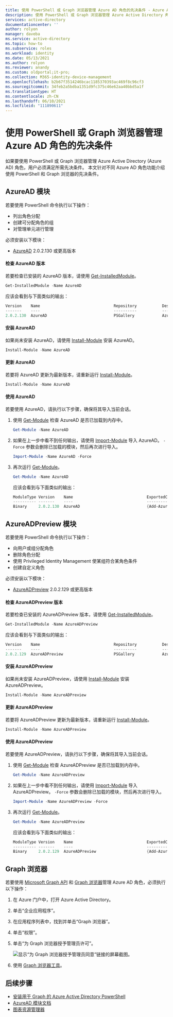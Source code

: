 ```yaml
---
title: 使用 PowerShell 或 Graph 浏览器管理 Azure AD 角色的先决条件 - Azure Active Directory
description: 使用 PowerShell 或 Graph 浏览器管理 Azure Active Directory 角色的先决条件。
services: active-directory
documentationcenter: ''
author: rolyon
manager: daveba
ms.service: active-directory
ms.topic: how-to
ms.subservice: roles
ms.workload: identity
ms.date: 05/13/2021
ms.author: rolyon
ms.reviewer: anandy
ms.custom: oldportal;it-pro;
ms.collection: M365-identity-device-management
ms.openlocfilehash: b2b67f3514246bcac1185370393ac469f8c96cf3
ms.sourcegitcommit: 34feb2a5bdba1351d9fc375c46e62aa40bbd5a1f
ms.translationtype: HT
ms.contentlocale: zh-CN
ms.lasthandoff: 06/10/2021
ms.locfileid: "111890611"
---
```

# <a name="prerequisites-to-use-powershell-or-graph-explorer-for-azure-ad-roles"></a>使用 PowerShell 或 Graph 浏览器管理 Azure AD 角色的先决条件

如果要使用 PowerShell 或 Graph 浏览器管理 Azure Active Directory (Azure AD) 角色，用户必须满足所需先决条件。 本文针对不同 Azure AD 角色功能介绍使用 PowerShell 和 Graph 浏览器的先决条件。

## <a name="azuread-module"></a>AzureAD 模块

若要使用 PowerShell 命令执行以下操作：

- 列出角色分配
- 创建可分配角色的组
- 对管理单元进行管理

必须安装以下模块：

- [AzureAD](https://www.powershellgallery.com/packages/AzureAD) 2.0.2.130 或更高版本


#### <a name="check-azuread-version"></a>检查 AzureAD 版本

若要检查已安装的 AzureAD 版本，请使用 [Get-InstalledModule](/powershell/module/powershellget/get-installedmodule)。

```powershell
Get-InstalledModule -Name AzureAD
```

应该会看到与下面类似的输出：

```powershell
Version    Name                                Repository           Description
-------    ----                                ----------           -----------
2.0.2.130  AzureAD                             PSGallery            Azure Active Directory V2 General Availability M...
```

#### <a name="install-azuread"></a>安装 AzureAD

如果尚未安装 AzureAD，请使用 [Install-Module](/powershell/module/powershellget/install-module) 安装 AzureAD。

```powershell
Install-Module -Name AzureAD
```

#### <a name="update-azuread"></a>更新 AzureAD

若要将 AzureAD 更新为最新版本，请重新运行 [Install-Module](/powershell/module/powershellget/install-module)。

```powershell
Install-Module -Name AzureAD
```

#### <a name="use-azuread"></a>使用 AzureAD

若要使用 AzureAD，请执行以下步骤，确保将其导入当前会话。

1. 使用 [Get-Module](/powershell/module/microsoft.powershell.core/get-module) 检查 AzureAD 是否已加载到内存中。

    ```powershell
    Get-Module -Name AzureAD
    ```

1. 如果在上一步中看不到任何输出，请使用 [Import-Module](/powershell/module/microsoft.powershell.core/import-module) 导入 AzureAD。 `-Force` 参数会删除已加载的模块，然后再次进行导入。

    ```powershell
    Import-Module -Name AzureAD -Force
    ```

1. 再次运行 [Get-Module](/powershell/module/microsoft.powershell.core/get-module)。

    ```powershell
    Get-Module -Name AzureAD
    ```

    应该会看到与下面类似的输出：
    
    ```powershell
    ModuleType Version    Name                                ExportedCommands
    ---------- -------    ----                                ----------------
    Binary     2.0.2.130  AzureAD                             {Add-AzureADApplicationOwner, Add-AzureADDeviceRegisteredO...
    ```

## <a name="azureadpreview-module"></a>AzureADPreview 模块

若要使用 PowerShell 命令执行以下操作：

- 向用户或组分配角色
- 删除角色分配
- 使用 Privileged Identity Management 使某组符合某角色条件
- 创建自定义角色

必须安装以下模块：

- [AzureADPreview](https://www.powershellgallery.com/packages/AzureADPreview) 2.0.2.129 或更高版本


#### <a name="check-azureadpreview-version"></a>检查 AzureADPreview 版本

若要检查已安装的 AzureADPreview 版本，请使用 [Get-InstalledModule](/powershell/module/powershellget/get-installedmodule)。

```powershell
Get-InstalledModule -Name AzureADPreview
```

应该会看到与下面类似的输出：

```powershell
Version    Name                                Repository           Description
-------    ----                                ----------           -----------
2.0.2.129  AzureADPreview                      PSGallery            Azure Active Directory V2 Preview Module. ...
```

#### <a name="install-azureadpreview"></a>安装 AzureADPreview

如果尚未安装 AzureADPreview，请使用 [Install-Module](/powershell/module/powershellget/install-module) 安装 AzureADPreview。

```powershell
Install-Module -Name AzureADPreview
```

#### <a name="update-azureadpreview"></a>更新 AzureADPreview

若要将 AzureADPreview 更新为最新版本，请重新运行 [Install-Module](/powershell/module/powershellget/install-module)。

```powershell
Install-Module -Name AzureADPreview
```

#### <a name="use-azureadpreview"></a>使用 AzureADPreview

若要使用 AzureADPreview，请执行以下步骤，确保将其导入当前会话。

1. 使用 [Get-Module](/powershell/module/microsoft.powershell.core/get-module) 检查 AzureADPreview 是否已加载到内存中。

    ```powershell
    Get-Module -Name AzureADPreview
    ```

1. 如果在上一步中看不到任何输出，请使用 [Import-Module](/powershell/module/powershellget/import-module) 导入 AzureADPreview。 `-Force` 参数会删除已加载的模块，然后再次进行导入。

    ```powershell
    Import-Module -Name AzureADPreview -Force
    ```

1. 再次运行 [Get-Module](/powershell/module/microsoft.powershell.core/get-module)。

    ```powershell
    Get-Module -Name AzureADPreview
    ```

    应该会看到与下面类似的输出：
    
    ```powershell
    ModuleType Version    Name                                ExportedCommands
    ---------- -------    ----                                ----------------
    Binary     2.0.2.129  AzureADPreview                      {Add-AzureADAdministrativeUnitMember, Add-AzureADApplicati...
    ```

## <a name="graph-explorer"></a>Graph 浏览器

若要使用 [Microsoft Graph API](/graph/overview) 和 [Graph 浏览器](/graph/graph-explorer/graph-explorer-overview)管理 Azure AD 角色，必须执行以下操作：

1. 在 Azure 门户中，打开 Azure Active Directory。

1. 单击“企业应用程序”。

1. 在应用程序列表中，找到并单击“Graph 浏览器”。

1. 单击“权限”。

1. 单击“为 Graph 浏览器授予管理员许可”。

    ![显示“为 Graph 浏览器授予管理员同意”链接的屏幕截图。](./media/prerequisites/select-graph-explorer.png)

1. 使用 [Graph 浏览器工具](https://aka.ms/ge)。

## <a name="next-steps"></a>后续步骤

- [安装用于 Graph 的 Azure Active Directory PowerShell](/powershell/azure/active-directory/install-adv2)
- [AzureAD 模块文档](/powershell/module/azuread/)
- [图表资源管理器](/graph/graph-explorer/graph-explorer-overview)
